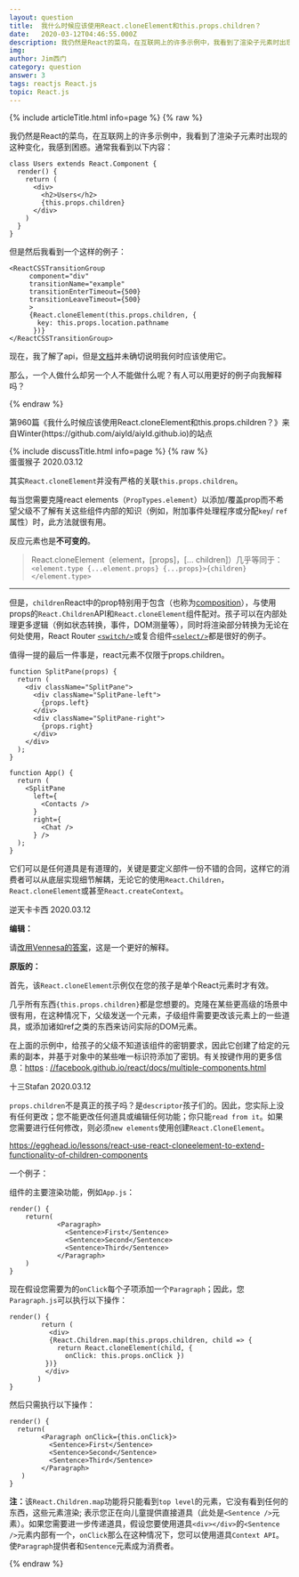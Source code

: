 ```yaml
---
layout: question
title:  我什么时候应该使用React.cloneElement和this.props.children？
date:   2020-03-12T04:46:55.000Z
description: 我仍然是React的菜鸟，在互联网上的许多示例中，我看到了渲染子元素时出现的这种变化，我感到困惑。通常我看到以下内容：class Users exte...
img: 
author: Jim西门
category: question
answer: 3
tags: reactjs React.js
topic: React.js
---
```

<div class="article-root">
  <div class="article">
    {% include articleTitle.html info=page %}
    {% raw %}
    <div class="article-content"><p><font style="vertical-align: inherit;"><font style="vertical-align: inherit;">我仍然是React的菜鸟，在互联网上的许多示例中，我看到了渲染子元素时出现的这种变化，我感到困惑。</font><font style="vertical-align: inherit;">通常我看到以下内容：</font></font></p>

<pre><code>class Users extends React.Component {<font></font>
  render() {<font></font>
    return (<font></font>
      &lt;div&gt;<font></font>
        &lt;h2&gt;Users&lt;/h2&gt;<font></font>
        {this.props.children}<font></font>
      &lt;/div&gt;<font></font>
    )<font></font>
  }<font></font>
}<font></font>
</code></pre>

<p><font style="vertical-align: inherit;"><font style="vertical-align: inherit;">但是然后我看到一个这样的例子：</font></font></p>

<pre><code>&lt;ReactCSSTransitionGroup<font></font>
     component="div"<font></font>
     transitionName="example"<font></font>
     transitionEnterTimeout={500}<font></font>
     transitionLeaveTimeout={500}<font></font>
     &gt;<font></font>
     {React.cloneElement(this.props.children, {<font></font>
       key: this.props.location.pathname<font></font>
      })}<font></font>
&lt;/ReactCSSTransitionGroup&gt;<font></font>
</code></pre>

<p><font style="vertical-align: inherit;"><font style="vertical-align: inherit;">现在，我了解了api，但是</font></font><a href="https://reactjs.org/docs/react-api.html#cloneelement" rel="noreferrer"><font style="vertical-align: inherit;"><font style="vertical-align: inherit;">文档</font></font></a><font style="vertical-align: inherit;"><font style="vertical-align: inherit;">并未确切说明我何时应该使用它。</font></font></p>

<p><font style="vertical-align: inherit;"><font style="vertical-align: inherit;">那么，一个人做什么却另一个人不能做什么呢？</font><font style="vertical-align: inherit;">有人可以用更好的例子向我解释吗？</font></font></p></div>
    {% endraw %}
  </div>
  <p class="winter_mark">第960篇《我什么时候应该使用React.cloneElement和this.props.children？》来自Winter(https://github.com/aiyld/aiyld.github.io)的站点</p>
  <div class="discuss-wrapper">
    {% include discussTitle.html info=page %}
    {% raw %}
    <div class="discuss-list">
    <div class="discuss-item">
        <div class="discuss-parent">
          <div class="discuss-meta">
            <span class="discuss-user">蛋蛋猴子</span>
            <span class="discuss-time">2020.03.12</span>
          </div>
          <div class="discuss-comment"><p><font style="vertical-align: inherit;"><font style="vertical-align: inherit;">其实</font></font><code>React.cloneElement</code><font style="vertical-align: inherit;"><font style="vertical-align: inherit;">并没有严格的关联</font></font><code>this.props.children</code><font style="vertical-align: inherit;"><font style="vertical-align: inherit;">。</font></font></p>

<p><font style="vertical-align: inherit;"><font style="vertical-align: inherit;">每当您需要克隆react elements（</font></font><code>PropTypes.element</code><font style="vertical-align: inherit;"><font style="vertical-align: inherit;">）以添加/覆盖prop而不希望父级不了解有关这些组件内部的知识（例如，附加事件处理程序或分配</font></font><code>key</code><font style="vertical-align: inherit;"><font style="vertical-align: inherit;">/ </font></font><code>ref</code><font style="vertical-align: inherit;"><font style="vertical-align: inherit;">属性）时</font><font style="vertical-align: inherit;">，此方法就很</font><font style="vertical-align: inherit;">有用</font><font style="vertical-align: inherit;">。</font></font></p>

<p><font style="vertical-align: inherit;"><font style="vertical-align: inherit;">反应元素也是</font></font><strong><font style="vertical-align: inherit;"><font style="vertical-align: inherit;">不可变的</font></font></strong><font style="vertical-align: inherit;"><font style="vertical-align: inherit;">。</font></font></p>

<blockquote>
  <p><font style="vertical-align: inherit;"><font style="vertical-align: inherit;">React.cloneElement（element，[props]，[... children]）几乎等同于：
  </font></font><code>&lt;element.type {...element.props} {...props}&gt;{children}&lt;/element.type&gt;</code></p>
</blockquote>

<hr>

<p><font style="vertical-align: inherit;"><font style="vertical-align: inherit;">但是，</font></font><code>children</code><font style="vertical-align: inherit;"><font style="vertical-align: inherit;">React中</font><font style="vertical-align: inherit;">的</font><font style="vertical-align: inherit;">prop特别用于包含（也称为</font></font><a href="https://reactjs.org/docs/composition-vs-inheritance.html" rel="noreferrer"><font style="vertical-align: inherit;"><font style="vertical-align: inherit;">composition</font></font></a><font style="vertical-align: inherit;"><font style="vertical-align: inherit;">），与</font><font style="vertical-align: inherit;">使用props的</font></font><code>React.Children</code><font style="vertical-align: inherit;"><font style="vertical-align: inherit;">API和</font></font><code>React.cloneElement</code><font style="vertical-align: inherit;"><font style="vertical-align: inherit;">组件</font><font style="vertical-align: inherit;">配对。</font><font style="vertical-align: inherit;">孩子可以在内部处理更多逻辑（例如状态转换，事件，DOM测量等），同时将渲染部分转换为无论在何处使用，React Router </font></font><a href="https://github.com/ReactTraining/react-router/blob/master/packages/react-router/modules/Switch.js#L38" rel="noreferrer"><code>&lt;switch/&gt;</code></a><font style="vertical-align: inherit;"><font style="vertical-align: inherit;">或复合组件</font></font><a href="https://www.youtube.com/watch?v=hEGg-3pIHlE" rel="noreferrer"><code>&lt;select/&gt;</code></a><font style="vertical-align: inherit;"><font style="vertical-align: inherit;">都是很好的例子。</font></font></p>

<p><font style="vertical-align: inherit;"><font style="vertical-align: inherit;">值得一提的最后一件事是，react元素不仅限于props.children。</font></font></p>

<pre><code>function SplitPane(props) {<font></font>
  return (<font></font>
    &lt;div className="SplitPane"&gt;<font></font>
      &lt;div className="SplitPane-left"&gt;<font></font>
        {props.left}<font></font>
      &lt;/div&gt;<font></font>
      &lt;div className="SplitPane-right"&gt;<font></font>
        {props.right}<font></font>
      &lt;/div&gt;<font></font>
    &lt;/div&gt;<font></font>
  );<font></font>
}<font></font>
<font></font>
function App() {<font></font>
  return (<font></font>
    &lt;SplitPane<font></font>
      left={<font></font>
        &lt;Contacts /&gt;<font></font>
      }<font></font>
      right={<font></font>
        &lt;Chat /&gt;<font></font>
      } /&gt;<font></font>
  );<font></font>
}<font></font>
</code></pre>

<p><font style="vertical-align: inherit;"><font style="vertical-align: inherit;">它们可以是任何道具是有道理的，关键是要定义部件一份不错的合同，这样它的消费者可以从底层实现细节解耦，无论它的使用</font></font><code>React.Children</code><font style="vertical-align: inherit;"><font style="vertical-align: inherit;">，</font></font><code>React.cloneElement</code><font style="vertical-align: inherit;"><font style="vertical-align: inherit;">或甚至</font></font><code>React.createContext</code><font style="vertical-align: inherit;"><font style="vertical-align: inherit;">。</font></font></p></div>
        </div></div><div class="discuss-item">
        <div class="discuss-parent">
          <div class="discuss-meta">
            <span class="discuss-user">逆天卡卡西</span>
            <span class="discuss-time">2020.03.12</span>
          </div>
          <div class="discuss-comment"><p><strong><font style="vertical-align: inherit;"><font style="vertical-align: inherit;">编辑：</font></font></strong></p>

<p><font style="vertical-align: inherit;"><font style="vertical-align: inherit;">请</font></font><a href="https://stackoverflow.com/a/50441271/1689055"><font style="vertical-align: inherit;"><font style="vertical-align: inherit;">改用Vennesa的答案</font></font></a><font style="vertical-align: inherit;"><font style="vertical-align: inherit;">，这是一个更好的解释。</font></font></p>

<p><strong><font style="vertical-align: inherit;"><font style="vertical-align: inherit;">原版的：</font></font></strong></p>

<p><font style="vertical-align: inherit;"><font style="vertical-align: inherit;">首先，该</font></font><code>React.cloneElement</code><font style="vertical-align: inherit;"><font style="vertical-align: inherit;">示例仅在您的孩子是单个React元素时才有效。</font></font></p>

<p><font style="vertical-align: inherit;"><font style="vertical-align: inherit;">几乎所有东西</font></font><code>{this.props.children}</code><font style="vertical-align: inherit;"><font style="vertical-align: inherit;">都是您想要的。</font><font style="vertical-align: inherit;">克隆在某些更高级的场景中很有用，在这种情况下，父级发送一个元素，子级组件需要更改该元素上的一些道具，或添加诸如ref之类的东西来访问实际的DOM元素。</font></font></p>

<p><font style="vertical-align: inherit;"><font style="vertical-align: inherit;">在上面的示例中，给孩子的父级不知道该组件的密钥要求，因此它创建了给定的元素的副本，并基于对象中的某些唯一标识符添加了密钥。</font><font style="vertical-align: inherit;">有关按键作用的更多信息：</font><a href="https://facebook.github.io/react/docs/multiple-components.html" rel="noreferrer"><font style="vertical-align: inherit;">https</font></a><font style="vertical-align: inherit;"> : </font></font><a href="https://facebook.github.io/react/docs/multiple-components.html" rel="noreferrer"><font style="vertical-align: inherit;"><font style="vertical-align: inherit;">//facebook.github.io/react/docs/multiple-components.html</font></font></a></p></div>
        </div></div><div class="discuss-item">
        <div class="discuss-parent">
          <div class="discuss-meta">
            <span class="discuss-user">十三Stafan</span>
            <span class="discuss-time">2020.03.12</span>
          </div>
          <div class="discuss-comment"><p><code>props.children</code><font style="vertical-align: inherit;"><font style="vertical-align: inherit;">不是真正的孩子吗？</font><font style="vertical-align: inherit;">是</font></font><code>descriptor</code><font style="vertical-align: inherit;"><font style="vertical-align: inherit;">孩子们的。</font><font style="vertical-align: inherit;">因此，您实际上没有任何更改；</font><font style="vertical-align: inherit;">您不能更改任何道具或编辑任何功能；</font><font style="vertical-align: inherit;">你只能</font></font><code>read from it</code><font style="vertical-align: inherit;"><font style="vertical-align: inherit;">。</font><font style="vertical-align: inherit;">如果您需要进行任何修改，则必须</font></font><code>new elements</code><font style="vertical-align: inherit;"><font style="vertical-align: inherit;">使用</font><font style="vertical-align: inherit;">创建</font></font><code>React.CloneElement</code><font style="vertical-align: inherit;"><font style="vertical-align: inherit;">。</font></font></p>

<p><a href="https://egghead.io/lessons/react-use-react-cloneelement-to-extend-functionality-of-children-components" rel="noreferrer"><font style="vertical-align: inherit;"><font style="vertical-align: inherit;">https://egghead.io/lessons/react-use-react-cloneelement-to-extend-functionality-of-children-components</font></font></a></p>

<p><font style="vertical-align: inherit;"><font style="vertical-align: inherit;">一个例子：</font></font></p>

<p><font style="vertical-align: inherit;"><font style="vertical-align: inherit;">组件的主要渲染功能，例如</font></font><code>App.js</code><font style="vertical-align: inherit;"><font style="vertical-align: inherit;">：</font></font></p>

<pre><code>render() {   <font></font>
    return(<font></font>
            &lt;Paragraph&gt;<font></font>
              &lt;Sentence&gt;First&lt;/Sentence&gt;<font></font>
              &lt;Sentence&gt;Second&lt;/Sentence&gt;<font></font>
              &lt;Sentence&gt;Third&lt;/Sentence&gt;<font></font>
            &lt;/Paragraph&gt;   <font></font>
    ) <font></font>
}<font></font>
</code></pre>

<p><font style="vertical-align: inherit;"><font style="vertical-align: inherit;">现在假设您需要为的</font></font><code>onClick</code><font style="vertical-align: inherit;"><font style="vertical-align: inherit;">每个子</font><font style="vertical-align: inherit;">项添加一个</font></font><code>Paragraph</code><font style="vertical-align: inherit;"><font style="vertical-align: inherit;">；</font><font style="vertical-align: inherit;">因此，您</font></font><code>Paragraph.js</code><font style="vertical-align: inherit;"><font style="vertical-align: inherit;">可以执行以下操作：</font></font></p>

<pre><code>render() {<font></font>
        return (<font></font>
          &lt;div&gt;<font></font>
          {React.Children.map(this.props.children, child =&gt; {<font></font>
            return React.cloneElement(child, {<font></font>
              onClick: this.props.onClick })   <font></font>
         })}<font></font>
         &lt;/div&gt;<font></font>
       ) <font></font>
}<font></font>
</code></pre>

<p><font style="vertical-align: inherit;"><font style="vertical-align: inherit;">然后只需执行以下操作： </font></font></p>

<pre><code>render() {   <font></font>
  return(<font></font>
        &lt;Paragraph onClick={this.onClick}&gt;<font></font>
          &lt;Sentence&gt;First&lt;/Sentence&gt;<font></font>
          &lt;Sentence&gt;Second&lt;/Sentence&gt;<font></font>
          &lt;Sentence&gt;Third&lt;/Sentence&gt;<font></font>
        &lt;/Paragraph&gt;   <font></font>
   ) <font></font>
}<font></font>
</code></pre>

<p><strong><font style="vertical-align: inherit;"><font style="vertical-align: inherit;">注：</font></font></strong><font style="vertical-align: inherit;"><font style="vertical-align: inherit;">该</font></font><code>React.Children.map</code><font style="vertical-align: inherit;"><font style="vertical-align: inherit;">功能将只能看到</font></font><code>top level</code><font style="vertical-align: inherit;"><font style="vertical-align: inherit;">的元素，它没有看到任何的东西，这些元素渲染; </font><font style="vertical-align: inherit;">表示您正在向儿童提供直接道具（此处是</font></font><code>&lt;Sentence /&gt;</code><font style="vertical-align: inherit;"><font style="vertical-align: inherit;">元素）。</font><font style="vertical-align: inherit;">如果您需要进一步传递道具，假设您</font><font style="vertical-align: inherit;">要使用</font><font style="vertical-align: inherit;">道具</font></font><code>&lt;div&gt;&lt;/div&gt;</code><font style="vertical-align: inherit;"><font style="vertical-align: inherit;">的</font></font><code>&lt;Sentence /&gt;</code><font style="vertical-align: inherit;"><font style="vertical-align: inherit;">元素</font><font style="vertical-align: inherit;">内部有一个，</font></font><code>onClick</code><font style="vertical-align: inherit;"><font style="vertical-align: inherit;">那么在这种情况下，您可以使用道具</font></font><code>Context API</code><font style="vertical-align: inherit;"><font style="vertical-align: inherit;">。</font><font style="vertical-align: inherit;">使</font></font><code>Paragraph</code><font style="vertical-align: inherit;"><font style="vertical-align: inherit;">提供者和</font></font><code>Sentence</code><font style="vertical-align: inherit;"><font style="vertical-align: inherit;">元素成为消费者。</font></font></p></div>
        </div></div>
    </div>
    {% endraw %}
  </div>
<div>
